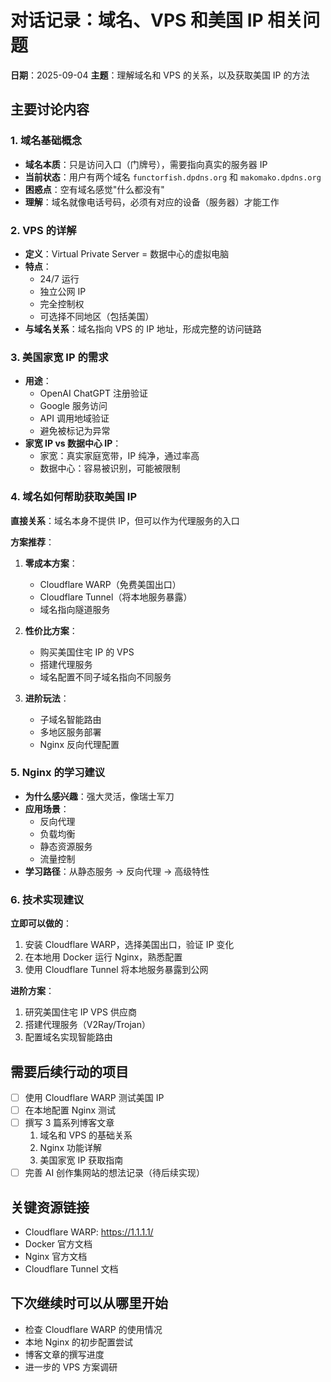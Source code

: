 # 对话记录：域名、VPS 和美国 IP 相关问题

**日期**：2025-09-04
**主题**：理解域名和 VPS 的关系，以及获取美国 IP 的方法

## 主要讨论内容

### 1. 域名基础概念
- **域名本质**：只是访问入口（门牌号），需要指向真实的服务器 IP
- **当前状态**：用户有两个域名 `functorfish.dpdns.org` 和 `makomako.dpdns.org`
- **困惑点**：空有域名感觉"什么都没有"
- **理解**：域名就像电话号码，必须有对应的设备（服务器）才能工作

### 2. VPS 的详解
- **定义**：Virtual Private Server = 数据中心的虚拟电脑
- **特点**：
  - 24/7 运行
  - 独立公网 IP
  - 完全控制权
  - 可选择不同地区（包括美国）
- **与域名关系**：域名指向 VPS 的 IP 地址，形成完整的访问链路

### 3. 美国家宽 IP 的需求
- **用途**：
  - OpenAI ChatGPT 注册验证
  - Google 服务访问
  - API 调用地域验证
  - 避免被标记为异常
- **家宽 IP vs 数据中心 IP**：
  - 家宽：真实家庭宽带，IP 纯净，通过率高
  - 数据中心：容易被识别，可能被限制

### 4. 域名如何帮助获取美国 IP
**直接关系**：域名本身不提供 IP，但可以作为代理服务的入口

**方案推荐**：
1. **零成本方案**：
   - Cloudflare WARP（免费美国出口）
   - Cloudflare Tunnel（将本地服务暴露）
   - 域名指向隧道服务

2. **性价比方案**：
   - 购买美国住宅 IP 的 VPS
   - 搭建代理服务
   - 域名配置不同子域名指向不同服务

3. **进阶玩法**：
   - 子域名智能路由
   - 多地区服务部署
   - Nginx 反向代理配置

### 5. Nginx 的学习建议
- **为什么感兴趣**：强大灵活，像瑞士军刀
- **应用场景**：
  - 反向代理
  - 负载均衡
  - 静态资源服务
  - 流量控制
- **学习路径**：从静态服务 → 反向代理 → 高级特性

### 6. 技术实现建议
**立即可以做的**：
1. 安装 Cloudflare WARP，选择美国出口，验证 IP 变化
2. 在本地用 Docker 运行 Nginx，熟悉配置
3. 使用 Cloudflare Tunnel 将本地服务暴露到公网

**进阶方案**：
1. 研究美国住宅 IP VPS 供应商
2. 搭建代理服务（V2Ray/Trojan）
3. 配置域名实现智能路由

## 需要后续行动的项目
- [ ] 使用 Cloudflare WARP 测试美国 IP
- [ ] 在本地配置 Nginx 测试
- [ ] 撰写 3 篇系列博客文章
  1. 域名和 VPS 的基础关系
  2. Nginx 功能详解
  3. 美国家宽 IP 获取指南
- [ ] 完善 AI 创作集网站的想法记录（待后续实现）

## 关键资源链接
- Cloudflare WARP: https://1.1.1.1/
- Docker 官方文档
- Nginx 官方文档
- Cloudflare Tunnel 文档

## 下次继续时可以从哪里开始
- 检查 Cloudflare WARP 的使用情况
- 本地 Nginx 的初步配置尝试
- 博客文章的撰写进度
- 进一步的 VPS 方案调研